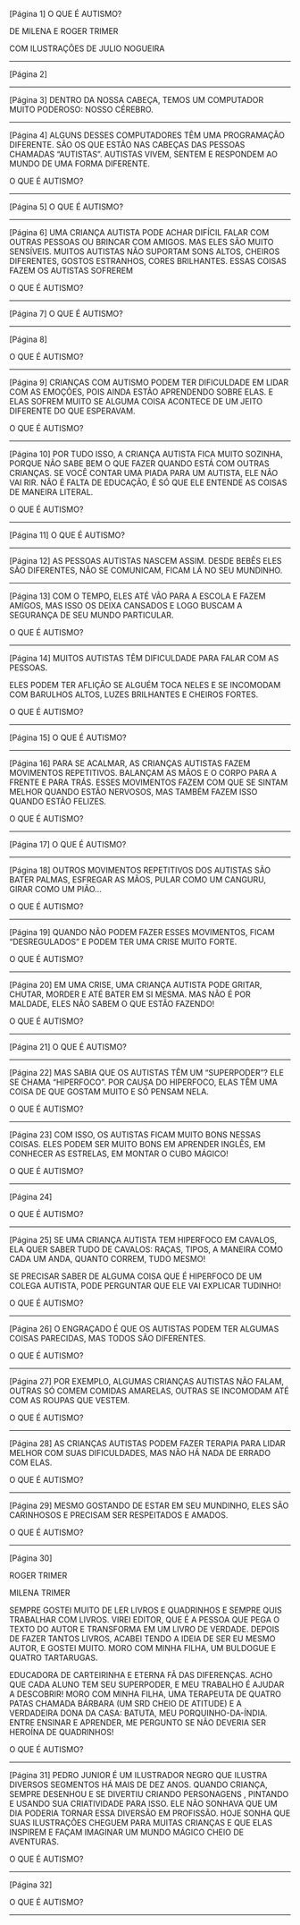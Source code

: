 [Página 1]
O QUE É AUTISMO?

DE MILENA E ROGER TRIMER

COM ILUSTRAÇÕES DE JULIO NOGUEIRA

---

[Página 2]

---

[Página 3]
DENTRO DA NOSSA CABEÇA, TEMOS
UM COMPUTADOR MUITO PODEROSO:
NOSSO CÉREBRO.


---

[Página 4]
ALGUNS DESSES COMPUTADORES TÊM UMA
PROGRAMAÇÃO DIFERENTE. SÃO OS QUE ESTÃO
NAS CABEÇAS DAS PESSOAS CHAMADAS
“AUTISTAS”.
AUTISTAS VIVEM, SENTEM E RESPONDEM AO
MUNDO DE UMA FORMA DIFERENTE.


O QUE É AUTISMO?


---

[Página 5]
O QUE É AUTISMO?



---

[Página 6]
UMA CRIANÇA AUTISTA PODE ACHAR DIFÍCIL FALAR
COM OUTRAS PESSOAS OU BRINCAR COM AMIGOS.
MAS ELES SÃO MUITO SENSÍVEIS.
MUITOS AUTISTAS NÃO SUPORTAM SONS ALTOS,
CHEIROS DIFERENTES, GOSTOS ESTRANHOS,
CORES BRILHANTES. ESSAS COISAS FAZEM OS
AUTISTAS SOFREREM


O QUE É AUTISMO?


---

[Página 7]
O QUE É AUTISMO?



---

[Página 8]

O QUE É AUTISMO?


---

[Página 9]
CRIANÇAS COM AUTISMO PODEM TER DIFICULDADE
EM LIDAR COM AS EMOÇÕES, POIS AINDA ESTÃO
APRENDENDO SOBRE ELAS.
E ELAS SOFREM MUITO SE ALGUMA COISA ACONTECE
DE UM JEITO DIFERENTE DO QUE ESPERAVAM.

O QUE É AUTISMO?



---

[Página 10]
POR TUDO ISSO, A CRIANÇA AUTISTA FICA
MUITO SOZINHA, PORQUE NÃO SABE BEM
O QUE FAZER QUANDO ESTÁ COM OUTRAS
CRIANÇAS.
SE VOCÊ CONTAR UMA PIADA PARA UM
AUTISTA, ELE NÃO VAI RIR. NÃO É FALTA
DE EDUCAÇÃO, É SÓ QUE ELE ENTENDE AS
COISAS DE MANEIRA LITERAL.


O QUE É AUTISMO?


---

[Página 11]
O QUE É AUTISMO?



---

[Página 12]
AS PESSOAS AUTISTAS NASCEM
ASSIM. DESDE BEBÊS ELES SÃO
DIFERENTES, NÃO SE COMUNICAM,
FICAM LÁ NO SEU MUNDINHO.


---

[Página 13]
COM O TEMPO, ELES ATÉ VÃO PARA A ESCOLA E FAZEM
AMIGOS, MAS ISSO OS DEIXA CANSADOS E LOGO BUSCAM
A SEGURANÇA DE SEU MUNDO PARTICULAR.

O QUE É AUTISMO?



---

[Página 14]
MUITOS AUTISTAS TÊM DIFICULDADE PARA FALAR
COM AS PESSOAS.

ELES PODEM TER AFLIÇÃO SE ALGUÉM TOCA NELES
E SE INCOMODAM COM BARULHOS ALTOS, LUZES
BRILHANTES E CHEIROS FORTES.

O QUE É AUTISMO?


---

[Página 15]
O QUE É AUTISMO?



---

[Página 16]
PARA SE ACALMAR, AS CRIANÇAS AUTISTAS FAZEM
MOVIMENTOS REPETITIVOS. BALANÇAM AS MÃOS E O CORPO
PARA A FRENTE E PARA TRÁS.
ESSES MOVIMENTOS FAZEM COM QUE SE SINTAM MELHOR
QUANDO ESTÃO NERVOSOS, MAS TAMBÉM FAZEM ISSO
QUANDO ESTÃO FELIZES.


O QUE É AUTISMO?


---

[Página 17]
O QUE É AUTISMO?



---

[Página 18]
OUTROS MOVIMENTOS REPETITIVOS DOS AUTISTAS SÃO BATER
PALMAS, ESFREGAR AS MÃOS, PULAR COMO UM CANGURU,
GIRAR COMO UM PIÃO...


O QUE É AUTISMO?


---

[Página 19]
QUANDO NÃO PODEM
FAZER ESSES
MOVIMENTOS, FICAM
“DESREGULADOS” E
PODEM TER UMA CRISE
MUITO FORTE.

O QUE É AUTISMO?



---

[Página 20]
EM UMA CRISE, UMA CRIANÇA AUTISTA PODE
GRITAR, CHUTAR, MORDER E ATÉ BATER EM SI
MESMA. MAS NÃO É POR MALDADE, ELES NÃO
SABEM O QUE ESTÃO FAZENDO!


O QUE É AUTISMO?


---

[Página 21]
O QUE É AUTISMO?



---

[Página 22]
MAS SABIA QUE OS AUTISTAS TÊM UM
“SUPERPODER”? ELE SE CHAMA “HIPERFOCO”. POR
CAUSA DO HIPERFOCO, ELAS TÊM UMA COISA DE
QUE GOSTAM MUITO E SÓ PENSAM NELA.


O QUE É AUTISMO?


---

[Página 23]
COM ISSO, OS AUTISTAS FICAM MUITO BONS
NESSAS COISAS. ELES PODEM SER MUITO BONS EM
APRENDER INGLÊS, EM CONHECER AS ESTRELAS,
EM MONTAR O CUBO MÁGICO!

O QUE É AUTISMO?



---

[Página 24]

O QUE É AUTISMO?


---

[Página 25]
SE UMA CRIANÇA AUTISTA TEM HIPERFOCO EM
CAVALOS, ELA QUER SABER TUDO DE CAVALOS:
RAÇAS, TIPOS, A MANEIRA COMO CADA UM
ANDA, QUANTO CORREM, TUDO MESMO!

SE PRECISAR SABER DE ALGUMA COISA QUE
É HIPERFOCO DE UM COLEGA AUTISTA, PODE
PERGUNTAR QUE ELE VAI EXPLICAR TUDINHO!

O QUE É AUTISMO?



---

[Página 26]
O ENGRAÇADO É QUE OS AUTISTAS PODEM TER ALGUMAS
COISAS PARECIDAS, MAS TODOS SÃO DIFERENTES.


O QUE É AUTISMO?


---

[Página 27]
POR EXEMPLO, ALGUMAS CRIANÇAS AUTISTAS NÃO FALAM,
OUTRAS SÓ COMEM COMIDAS AMARELAS, OUTRAS SE
INCOMODAM ATÉ COM AS ROUPAS QUE VESTEM.

O QUE É AUTISMO?



---

[Página 28]
AS CRIANÇAS AUTISTAS PODEM FAZER
TERAPIA PARA LIDAR MELHOR COM SUAS
DIFICULDADES, MAS NÃO HÁ NADA DE
ERRADO COM ELAS.


O QUE É AUTISMO?


---

[Página 29]
MESMO GOSTANDO DE ESTAR
EM SEU MUNDINHO, ELES SÃO
CARINHOSOS E PRECISAM SER
RESPEITADOS E AMADOS.

O QUE É AUTISMO?



---

[Página 30]

ROGER TRIMER

MILENA TRIMER

SEMPRE GOSTEI MUITO DE LER
LIVROS E QUADRINHOS E SEMPRE
QUIS TRABALHAR COM LIVROS.
VIREI EDITOR, QUE É A PESSOA
QUE PEGA O TEXTO DO AUTOR
E TRANSFORMA EM UM LIVRO
DE VERDADE. DEPOIS DE FAZER
TANTOS LIVROS, ACABEI TENDO A
IDEIA DE SER EU MESMO AUTOR,
E GOSTEI MUITO. MORO COM
MINHA FILHA, UM BULDOGUE E
QUATRO TARTARUGAS.

EDUCADORA DE CARTEIRINHA E
ETERNA FÃ DAS DIFERENÇAS.
ACHO QUE CADA ALUNO TEM SEU
SUPERPODER, E MEU TRABALHO É
AJUDAR A DESCOBRIR! MORO COM
MINHA FILHA, UMA TERAPEUTA DE
QUATRO PATAS CHAMADA BÁRBARA
(UM SRD CHEIO DE ATITUDE) E
A VERDADEIRA DONA DA CASA:
BATUTA, MEU PORQUINHO-DA-ÍNDIA.
ENTRE ENSINAR E APRENDER, ME
PERGUNTO SE NÃO DEVERIA SER
HEROÍNA DE QUADRINHOS!

O QUE É AUTISMO?


---

[Página 31]
PEDRO JUNIOR É UM ILUSTRADOR
NEGRO QUE ILUSTRA DIVERSOS
SEGMENTOS HÁ MAIS DE DEZ ANOS.
QUANDO CRIANÇA, SEMPRE
DESENHOU E SE DIVERTIU CRIANDO
PERSONAGENS , PINTANDO E USANDO
SUA CRIATIVIDADE PARA ISSO.
ELE NÃO SONHAVA QUE UM DIA
PODERIA TORNAR ESSA DIVERSÃO EM
PROFISSÃO.
HOJE SONHA QUE SUAS ILUSTRAÇÕES
CHEGUEM PARA MUITAS CRIANÇAS
E QUE ELAS INSPIREM E FAÇAM
IMAGINAR UM MUNDO MÁGICO CHEIO
DE AVENTURAS.

O QUE É AUTISMO?



---

[Página 32]

O QUE É AUTISMO?


---


